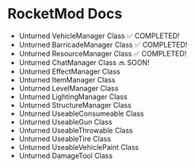 # RocketMod Docs
- Unturned VehicleManager Class ✅ COMPLETED!
- Unturned BarricadeManager Class ✅ COMPLETED!
- Unturned ResourceManager Class ✅ COMPLETED!
- Unturned ChatManager Class 🔜 SOON!
- Unturned EffectManager Class
- Unturned ItemManager Class
- Unturned LevelManager Class
- Unturned LightingManager Class
- Unturned StructureManager Class
- Unturned UseableConsumeable Class
- Unturned UseableGun Class
- Unturned UseableThrowable Class
- Unturned UseableTire Class
- Unturned UseableVehiclePaint Class
- Unturned DamageTool Class
